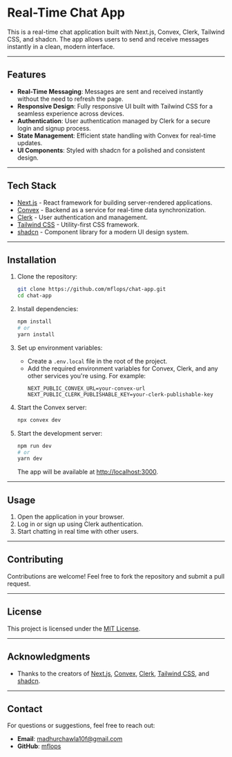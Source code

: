 # Real-Time Chat App

This is a real-time chat application built with Next.js, Convex, Clerk, Tailwind CSS, and shadcn. The app allows users to send and receive messages instantly in a clean, modern interface.

---

## Features

- **Real-Time Messaging**: Messages are sent and received instantly without the need to refresh the page.
- **Responsive Design**: Fully responsive UI built with Tailwind CSS for a seamless experience across devices.
- **Authentication**: User authentication managed by Clerk for a secure login and signup process.
- **State Management**: Efficient state handling with Convex for real-time updates.
- **UI Components**: Styled with shadcn for a polished and consistent design.

---

## Tech Stack

- [Next.js](https://nextjs.org/) - React framework for building server-rendered applications.
- [Convex](https://convex.dev/) - Backend as a service for real-time data synchronization.
- [Clerk](https://clerk.dev/) - User authentication and management.
- [Tailwind CSS](https://tailwindcss.com/) - Utility-first CSS framework.
- [shadcn](https://shadcn.dev/) - Component library for a modern UI design system.

---

## Installation

1. Clone the repository:
   ```bash
   git clone https://github.com/mflops/chat-app.git
   cd chat-app
   ```

2. Install dependencies:
   ```bash
   npm install
   # or
   yarn install
   ```

3. Set up environment variables:
   - Create a `.env.local` file in the root of the project.
   - Add the required environment variables for Convex, Clerk, and any other services you're using. For example:
     ```env
     NEXT_PUBLIC_CONVEX_URL=your-convex-url
     NEXT_PUBLIC_CLERK_PUBLISHABLE_KEY=your-clerk-publishable-key
     ```

4. Start the Convex server:
   ```bash
   npx convex dev
   ```

5. Start the development server:
   ```bash
   npm run dev
   # or
   yarn dev
   ```

   The app will be available at [http://localhost:3000](http://localhost:3000).

---

## Usage

1. Open the application in your browser.
2. Log in or sign up using Clerk authentication.
3. Start chatting in real time with other users.

---

## Contributing

Contributions are welcome! Feel free to fork the repository and submit a pull request.

---

## License

This project is licensed under the [MIT License](LICENSE).

---

## Acknowledgments

- Thanks to the creators of [Next.js](https://nextjs.org/), [Convex](https://convex.dev/), [Clerk](https://clerk.dev/), [Tailwind CSS](https://tailwindcss.com/), and [shadcn](https://shadcn.dev/).

---

## Contact

For questions or suggestions, feel free to reach out:
- **Email**: madhurchawla10f@gmail.com
- **GitHub**: [mflops](https://github.com/mflops)

